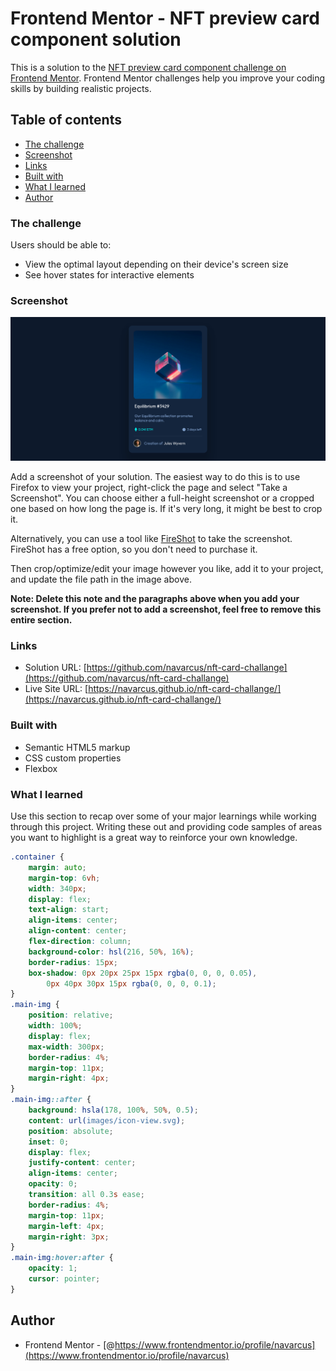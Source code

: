 # Frontend Mentor - NFT preview card component solution

This is a solution to the [NFT preview card component challenge on Frontend Mentor](https://www.frontendmentor.io/challenges/nft-preview-card-component-SbdUL_w0U). Frontend Mentor challenges help you improve your coding skills by building realistic projects. 

## Table of contents

- [The challenge](#the-challenge)
- [Screenshot](#screenshot)
- [Links](#links)
- [Built with](#built-with)
- [What I learned](#what-i-learned)
- [Author](#author)

### The challenge

Users should be able to:

- View the optimal layout depending on their device's screen size
- See hover states for interactive elements

### Screenshot

![Screenshot.png](./Screenshot.png)

Add a screenshot of your solution. The easiest way to do this is to use Firefox to view your project, right-click the page and select "Take a Screenshot". You can choose either a full-height screenshot or a cropped one based on how long the page is. If it's very long, it might be best to crop it.

Alternatively, you can use a tool like [FireShot](https://getfireshot.com/) to take the screenshot. FireShot has a free option, so you don't need to purchase it. 

Then crop/optimize/edit your image however you like, add it to your project, and update the file path in the image above.

**Note: Delete this note and the paragraphs above when you add your screenshot. If you prefer not to add a screenshot, feel free to remove this entire section.**

### Links

- Solution URL: [https://github.com/navarcus/nft-card-challange](https://github.com/navarcus/nft-card-challange)
- Live Site URL: [https://navarcus.github.io/nft-card-challange/](https://navarcus.github.io/nft-card-challange/)


### Built with

- Semantic HTML5 markup
- CSS custom properties
- Flexbox

### What I learned

Use this section to recap over some of your major learnings while working through this project. Writing these out and providing code samples of areas you want to highlight is a great way to reinforce your own knowledge.



```css
.container {
	margin: auto;
	margin-top: 6vh;
	width: 340px;
	display: flex;
	text-align: start;
	align-items: center;
	align-content: center;
	flex-direction: column;
	background-color: hsl(216, 50%, 16%);
	border-radius: 15px;
	box-shadow: 0px 20px 25px 15px rgba(0, 0, 0, 0.05),
		0px 40px 30px 15px rgba(0, 0, 0, 0.1);
}
.main-img {
	position: relative;
	width: 100%;
	display: flex;
	max-width: 300px;
	border-radius: 4%;
	margin-top: 11px;
	margin-right: 4px;
}
.main-img::after {
	background: hsla(178, 100%, 50%, 0.5);
	content: url(images/icon-view.svg);
	position: absolute;
	inset: 0;
	display: flex;
	justify-content: center;
	align-items: center;
	opacity: 0;
	transition: all 0.3s ease;
	border-radius: 4%;
	margin-top: 11px;
	margin-left: 4px;
	margin-right: 3px;
}
.main-img:hover:after {
	opacity: 1;
	cursor: pointer;
}
```


## Author

- Frontend Mentor - [@https://www.frontendmentor.io/profile/navarcus](https://www.frontendmentor.io/profile/navarcus)
